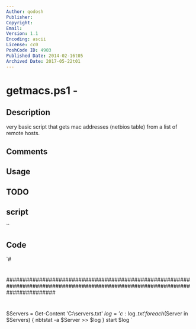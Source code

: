 ```yaml
---
Author: qodosh
Publisher: 
Copyright: 
Email: 
Version: 1.1
Encoding: ascii
License: cc0
PoshCode ID: 4903
Published Date: 2014-02-16t05
Archived Date: 2017-05-22t01
---
```


# getmacs.ps1 - 

## Description

very basic script that gets mac addresses (netbios table) from a list of remote hosts.

## Comments



## Usage



## TODO



## script

``

## Code

`#
 #
 ###############################################################################################################################
 #
 $Servers = Get-Content 'C:\servers.txt'
 $log = 'c:\log.txt'
 foreach ($Server in $Servers)
 {
     nbtstat -a $Server >> $log
 } 
 start $log
`

